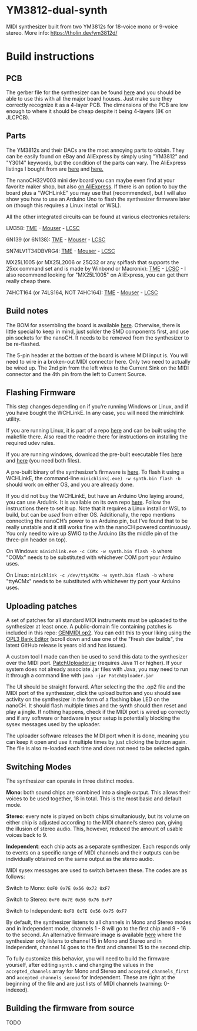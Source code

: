 # YM3812-dual-synth
MIDI synthesizer built from two YM3812s for 18-voice mono or 9-voice stereo. More info: https://tholin.dev/ym3812d/

# Build instructions

## PCB

The gerber file for the synthesizer can be found [here](https://github.com/89Mods/YM3812-dual-synth/tree/main/KiCad/production) and you should be able to use this with all the major board houses. Just make sure they correctly recognize it as a 4-layer PCB. The dimensions of the PCB are low enough to where it should be cheap despite it being 4-layers (8€ on JLCPCB).

## Parts

The YM3812s and their DACs are the most annoying parts to obtain. They can be easily found on eBay and AliExpress by simply using "YM3812" and "Y3014" keywords, but the condition of the parts can vary. The AliExpress listings I bought from are [here](https://de.aliexpress.com/item/1005001723547967.html) and [here.](https://de.aliexpress.com/item/1005002637379806.html)

The nanoCH32V003 mini dev board you can maybe even find at your favorite maker shop, but also [on AliExpress](https://de.aliexpress.com/item/1005005221751705.html). If there is an option to buy the board plus a "WCHLinkE" you may use that (recommended), but I will also show you how to use an Arduino Uno to flash the synthesizer firmware later on (though this requires a Linux install or WSL).

All the other integrated circuits can be found at various electronics retailers:

LM358: [TME](https://www.tme.eu/de/details/lm358ap/tht-operationsverstarker/texas-instruments/) - [Mouser](https://www.mouser.de/ProductDetail/Texas-Instruments/LM358N-NOPB?qs=QbsRYf82W3GXbWt%2FvwDTcQ%3D%3D) - [LCSC](https://www.lcsc.com/product-detail/Operational-Amplifier_HGSEMI-LM358N_C434570.html)

6N139 (or 6N138): [TME](https://www.tme.eu/de/details/6n139-eve/optokoppler-analogausgang/everlight/6n139/) - [Mouser](https://www.mouser.de/ProductDetail/Vishay-Semiconductors/6N139?qs=WHRYDAs2thAk3qh0MF5UBQ%3D%3D) - [LCSC](https://www.lcsc.com/product-detail/Optocouplers-Logic-Output_CT-Micro-International-6N139_C191869.html)

SN74LV1T34DBVRG4: [TME](https://www.tme.eu/de/details/sn74lv1t34dbvrg4/logische-wandler/texas-instruments/) - [Mouser](https://www.mouser.de/ProductDetail/Texas-Instruments/SN74LV1T34DBVRG4?qs=vdi0iO8H4N10R%252Bt%252BjmxZrg%3D%3D) - [LCSC](https://www.lcsc.com/product-detail/Buffer-Driver-Transceiver_Texas-Instruments-SN74LV1T34DBVR_C100024.html)

MX25L1005 (or MX25L2006 or 25Q32 or any spiflash that supports the 25xx command set and is made by Winbond or Macronix): [TME](https://www.tme.eu/de/details/mx25l2006em1i-12g/serielle-flash-speicher/macronix-international/mx25l2006em1i-12g-tube/) - [LCSC](https://www.lcsc.com/product-detail/NOR-FLASH_MXIC-Macronix-MX25L2006EM1I-12G_C135940.html) - I also recommend looking for "MX25L1005" on AliExpress, you can get them really cheap there.

74HCT164 (or 74LS164, NOT 74HC164): [TME](https://www.tme.eu/de/details/cd74hct164e/schieberegister/texas-instruments/) - [Mouser](https://www.mouser.de/ProductDetail/Texas-Instruments/SN74LS164NE4?qs=SL3LIuy2dWzMustM9SNFlQ%3D%3D) - [LCSC](https://www.lcsc.com/product-detail/Shifting-Register_Texas-Instruments-SN74LS164N_C129807.html)

## Build notes

The BOM for assembling the board is available [here](https://example.com/). Otherwise, there is little special to keep in mind, just solder the SMD components first, and use pin sockets for the nanoCH. It needs to be removed from the synthesizer to be re-flashed.

The 5-pin header at the bottom of the board is where MIDI input is. You will need to wire in a broken-out MIDI connector here. Only two need to actually be wired up. The 2nd pin from the left wires to the Current Sink on the MIDI connector and the 4th pin from the left to Current Source.

## Flashing Firmware

This step changes depending on if you’re running Windows or Linux, and if you have bought the WCHLinkE. In any case, you will need the minichlink utility.

If you are running Linux, it is part of a repo [here](https://github.com/cnlohr/ch32v003fun/tree/master/minichlink) and can be built using the makefile there. Also read the readme there for instructions on installing the required udev rules.

If you are running windows, download the pre-built executable files [here](https://github.com/cnlohr/ch32v003fun/blob/master/minichlink/minichlink.exe) and [here](https://github.com/cnlohr/ch32v003fun/blob/master/minichlink/libusb-1.0.dll) (you need both files).

A pre-built binary of the synthesizer’s firmware is [here](https://github.com/89Mods/YM3812-dual-synth/blob/main/RV_Firmware/synth.bin). To flash it using a WCHLinkE, the command-line `minichlink(.exe) -w synth.bin flash -b` should work on either OS, and you are already done.

If you did not buy the WCHLinkE, but have an Arduino Uno laying around, you can use Ardulink. It is available on its own repo [here](https://gitlab.com/BlueSyncLine/arduino-ch32v003-swio). Follow the instructions there to set it up. Note that it requires a Linux install or WSL to build, but can be *used* from either OS.
Additionally, the repo mentions connecting the nanoCH’s power to an Arduino pin, but I’ve found that to be really unstable and it still works fine with the nanoCH powered continuously. You only need to wire up SWIO to the Arduino (its the middle pin of the three-pin header on top).

On Windows: `minichlink.exe -c COMx -w synth.bin flash -b` where "COMx" needs to be substituted with whichever COM port your Arduino uses.

On Linux: `minichlink -c /dev/ttyACMx -w synth.bin flash -b` where "ttyACMx" needs to be substituted with whichever tty port your Arduino uses.

## Uploading patches

A set of patches for all standard MIDI instruments must be uploaded to the synthesizer at least once. A public-domain file containing patches is included in this repo: [GENMIDI.op2](https://github.com/89Mods/YM3812-dual-synth/blob/main/PatchUploader/GENMIDI.op2). You can edit this to your liking using the [OPL3 Bank Editor](https://github.com/Wohlstand/OPL3BankEditor) (scroll down and use one of the "Fresh dev builds", the latest GitHub release is years old and has issues).

A custom tool I made can then be used to send this data to the synthesizer over the MIDI port. [PatchUploader.jar](https://github.com/89Mods/YM3812-dual-synth/blob/main/PatchUploader/PatchUploader.jar) (requires Java 11 or higher). If your system does not already associate .jar files with Java, you may need to run it through a command line with `java -jar PatchUploader.jar`

The UI should be straight forward. After selecting the the .op2 file and the MIDI port of the synthesizer, click the upload button and you should see activity on the synthesizer in the form of a flashing blue LED on the nanoCH. It should flash multiple times and the synth should then reset and play a jingle. If nothing happens, check if the MIDI port is wired up correctly and if any software or hardware in your setup is potentially blocking the sysex messages used by the uploader.

The uploader software releases the MIDI port when it is done, meaning you can keep it open and use it multiple times by just clicking the button again. The file is also re-loaded each time and does not need to be selected again.

## Switching Modes

The synthesizer can operate in three distinct modes.

**Mono**: both sound chips are combined into a single output. This allows their voices to be used together, 18 in total. This is the most basic and default mode.

**Stereo**: every note is played on both chips simultaniously, but its volume on either chip is adjusted according to the MIDI channel’s stereo pan, giving the illusion of stereo audio. This, however, reduced the amount of usable voices back to 9.

**Independent**: each chip acts as a separate synthesizer. Each responds only to events on a specific range of MIDI channels and their outputs can be individually obtained on the same output as the stereo audio.

MIDI sysex messages are used to switch between these. The codes are as follows:

Switch to Mono: `0xF0 0x7E 0x56 0x72 0xF7`

Switch to Stereo: `0xF0 0x7E 0x56 0x76 0xF7`

Switch to Independent: `0xF0 0x7E 0x56 0x75 0xF7`

By default, the synthesizer listens to all channels in Mono and Stereo modes and in Independent mode, channels 1 - 8 will go to the first chip and 9 - 16 to the second. An alternative firmware image is available [here](https://github.com/89Mods/YM3812-dual-synth/blob/main/RV_Firmware/synth_alt.bin) where the synthesizer only listens to channel 15 in Mono and Stereo and in Independent, channel 14 goes to the first and channel 15 to the second chip.

To fully customize this behavior, you will need to build the firmware yourself, after editing `synth.c` and changing the values in the `accepted_channels` array for Mono and Stereo and `accepted_channels_first` and `accepted_channels_second` for Independent. These are right at the beginning of the file and are just lists of MIDI channels (warning: 0-indexed).

## Building the firmware from source

TODO
